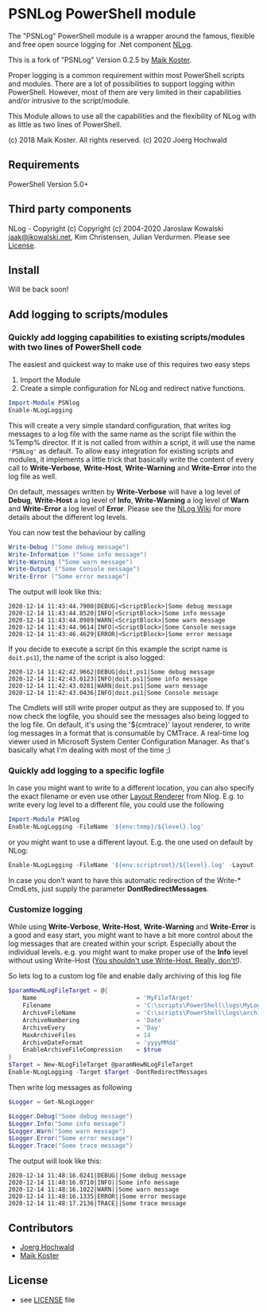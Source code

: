 <!--
[![Build status](https://ci.appveyor.com/api/projects/status/rrb6quib6y72qjcg/branch/master?svg=true)](https://ci.appveyor.com/project/MKoster/PSNlog/branch/master) [![PS Gallery](https://img.shields.io/badge/install-PS%20Gallery-blue.svg)](https://www.powershellgallery.com/packages/PSNLog)
-->

# PSNLog PowerShell module

The "PSNLog" PowerShell module is a wrapper around the famous, flexible and free open source logging for .Net component [NLog](http://nlog-project.org/).

This is a fork of "PSNLog" Version 0.2.5 by [Maik Koster](https://github.com/MaikKoster/PSNLog).

Proper logging is a common requirement within most PowerShell scripts and modules. There are a lot of possibilities to support logging within PowerShell. However, most of them are very limited in their capabilities and/or intrusive to the script/module.

This Module allows to use all the capabilities and the flexibility of NLog with as little as two lines of PowerShell.

(c) 2018 Maik Koster. All rights reserved.
(c) 2020 Joerg Hochwald

## Requirements

PowerShell Version 5.0+

## Third party components

NLog - Copyright (c) Copyright (c) 2004-2020 Jaroslaw Kowalski <jaak@jkowalski.net>, Kim Christensen, Julian Verdurmen. Please see [License](https://github.com/NLog/NLog/blob/master/LICENSE.txt).

## Install

Will be back soon!

<!--
### PowerShell Gallery Install (Requires PowerShell v5)

```powershell
Install-Module -Name PSNLog
```

### Manual Install

Download [PSNLog-0.2.5.zip](https://github.com/MaikKoster/PSNLog/releases/download/v0.2.5/PSNLog-0.2.5.zip) and extract the contents into `'C:\Users\[User]\Documents\WindowsPowerShell\Modules\PSNlog'` (you may have to create these directories if they don't exist.). Then run

```powershell
Get-ChildItem 'C:\Users\[User]\Documents\WindowsPowerShell\Modules\PSNLog\' -Recurse | Unblock-File
Import-Module PSNlog
```
-->

## Add logging to scripts/modules

### Quickly add logging capabilities to existing scripts/modules with two lines of PowerShell code

The easiest and quickest way to make use of this requires two easy steps

1. Import the Module
2. Create a simple configuration for NLog and redirect native functions.

```powershell
Import-Module PSNlog
Enable-NLogLogging
```

This will create a very simple standard configuration, that writes log messages to a log file with the same name as the script file within the %Temp% director. If it is not called from within a script, it will use the name `'PSNLog'` as default. To allow easy integration for existing scripts and modules, it implements a little trick that basically write the content of every call to **Write-Verbose**, **Write-Host**, **Write-Warning** and **Write-Error** into the log file as well.

On default, messages written by **Write-Verbose** will have a log level of **Debug**, **Write-Host** a log level of **Info**, **Write-Warning** a log level of **Warn** and **Write-Error** a log level of **Error**. Please see the [NLog Wiki](https://github.com/NLog/NLog/wiki/Configuration-file#log-levels) for more details about the different log levels.

You can now test the behaviour by calling

```powershell
Write-Debug ("Some debug message")
Write-Information ("Some info message")
Write-Warning ("Some warn message")
Write-Output ("Some Console message")
Write-Error ("Some error message")
```

The output will look like this:

```
2020-12-14 11:43:44.7900|DEBUG|<ScriptBlock>|Some debug message
2020-12-14 11:43:44.8520|INFO|<ScriptBlock>|Some info message2020-12-14 11:43:44.8989|WARN|<ScriptBlock>|Some warn message2020-12-14 11:43:44.9614|INFO|<ScriptBlock>|Some Console message2020-12-14 11:43:46.4629|ERROR|<ScriptBlock>|Some error message
```

If you decide to execute a script (in this example the script name is `doit.ps1`), the name of the script is also logged:

```
2020-12-14 11:42:42.9662|DEBUG|doit.ps1|Some debug message2020-12-14 11:42:43.0123|INFO|doit.ps1|Some info message2020-12-14 11:42:43.0281|WARN|doit.ps1|Some warn message2020-12-14 11:42:43.0436|INFO|doit.ps1|Some Console message
```

The Cmdlets will still write proper output as they are supposed to. If you now check the logfile, you should see the messages also being logged to the log file. On default, it's using the '${cmtrace}' layout renderer, to write log messages in a format that is consumable by CMTrace. A real-time log viewer used in Microsoft System Center Configuration Manager. As that's basically what I'm dealing with most of the time ;)

### Quickly add logging to a specific logfile

In case you might want to write to a different location, you can also specify the exact filename or even use other [Layout Renderer](https://github.com/nlog/nlog/wiki/Layout-Renderers) from Nlog. E.g. to write every log level to a different file, you could use the following

```powershell
Import-Module PSNlog
Enable-NLogLogging -FileName '${env:temp}/${level}.log'
```

or you might want to use a different layout. E.g. the one used on default by NLog:

```powershell
Enable-NLogLogging -FileName '${env:scriptroot}/${level}.log' -Layout '${longdate}|${level:uppercase=true}|${logger}|${message}'
```

In case you don't want to have this automatic redirection of the Write-* CmdLets, just supply the parameter **DontRedirectMessages**.

### Customize logging

While using **Write-Verbose**, **Write-Host**, **Write-Warning** and **Write-Error** is a good and easy start, you might want to have a bit more control about the log messages that are created within your script. Especially about the individual levels. e.g. you might want to make proper use of the **Info** level without using Write-Host ([You shouldn't use Write-Host. Really, don't!](http://www.jsnover.com/blog/2013/12/07/write-host-considered-harmful/)).

So lets log to a custom log file and enable daily archiving of this log file

```powershell
$paramNewNLogFileTarget = @{	Name 							= 'MyFileTArget'	Filename 						= 'C:\scripts\PowerShell\logs\MyLogFile.log'	ArchiveFileName 				= 'C:\scripts\PowerShell\logs\archive\MyLog.{#}.log'	ArchiveNumbering 				= 'Date'	ArchiveEvery 					= 'Day'	MaxArchiveFiles 				= 14	ArchiveDateFormat			  	= 'yyyyMMdd'	EnableArchiveFileCompression	= $true}$Target = New-NLogFileTarget @paramNewNLogFileTarget
Enable-NLogLogging -Target $Target -DontRedirectMessages
```

Then write log messages as following

```powershell
$Logger = Get-NLogLogger

$Logger.Debug("Some debug message")
$Logger.Info("Some info message")
$Logger.Warn("Some warn message")
$Logger.Error("Some error message")
$Logger.Trace("Some trace message")

```

The output will look like this:

```
2020-12-14 11:48:16.0241|DEBUG||Some debug message2020-12-14 11:48:16.0710|INFO||Some info message2020-12-14 11:48:16.1022|WARN||Some warn message2020-12-14 11:48:16.1335|ERROR||Some error message2020-12-14 11:48:17.2136|TRACE||Some trace message
```

## Contributors

* [Joerg Hochwald](https://github.com/jhochwald)
* [Maik Koster](https://github.com/MaikKoster)

## License

* see [LICENSE](LICENSE.md) file

<!--
## Contact

* Twitter: [@Maik_Koster](https://twitter.com/Maik_Koster)
* Blog: [MaikKoster.com](http://MaikKoster.com/)
-->